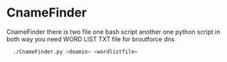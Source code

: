# CnameFinder
CnameFinder
there is two file 
one bash script
another one python script
in both way you need WORD LIST TXT file for broutforce dns
```bash
  ./CnameFinder.py <doamin> <wordlistfile>
```
